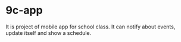 # 9c-app
It is project of mobile app for school class. It can notify about events, update itself and show a schedule.
